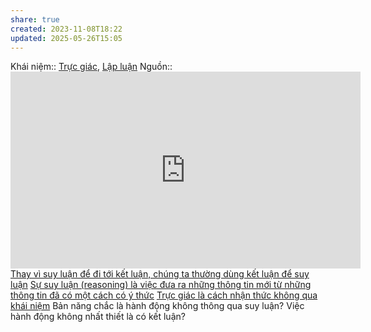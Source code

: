 ```yaml
---
share: true
created: 2023-11-08T18:22
updated: 2025-05-26T15:05
---
```

Khái niệm:: [Trực giác](../../../%CE%9E%20Kh%C3%A1i%20ni%E1%BB%87m/Nh%E1%BA%ADn%20th%E1%BB%A9c/Tr%E1%BB%B1c%20gi%C3%A1c.md), [Lập luận](../../../%CE%9E%20Kh%C3%A1i%20ni%E1%BB%87m/Nh%E1%BA%ADn%20th%E1%BB%A9c/L%E1%BA%ADp%20lu%E1%BA%ADn.md)
Nguồn:: <iframe width="560" height="315" src="https://www.youtube.com/embed/_ArVh3Cj9rw?start=454" title="YouTube video player" frameborder="0" allow="accelerometer; autoplay; clipboard-write; encrypted-media; gyroscope; picture-in-picture; web-share" allowfullscreen></iframe>
[Thay vì suy luận để đi tới kết luận, chúng ta thường dùng kết luận để suy luận](../Suy%20lu%E1%BA%ADn/Thay%20v%C3%AC%20suy%20lu%E1%BA%ADn%20%C4%91%E1%BB%83%20%C4%91i%20t%E1%BB%9Bi%20k%E1%BA%BFt%20lu%E1%BA%ADn,%20ch%C3%BAng%20ta%20th%C6%B0%E1%BB%9Dng%20d%C3%B9ng%20k%E1%BA%BFt%20lu%E1%BA%ADn%20%C4%91%E1%BB%83%20suy%20lu%E1%BA%ADn.md)
[Sự suy luận (reasoning) là việc đưa ra những thông tin mới từ những thông tin đã có một cách có ý thức](../Suy%20lu%E1%BA%ADn/S%E1%BB%B1%20suy%20lu%E1%BA%ADn%20(reasoning)%20l%C3%A0%20vi%E1%BB%87c%20%C4%91%C6%B0a%20ra%20nh%E1%BB%AFng%20th%C3%B4ng%20tin%20m%E1%BB%9Bi%20t%E1%BB%AB%20nh%E1%BB%AFng%20th%C3%B4ng%20tin%20%C4%91%C3%A3%20c%C3%B3%20m%E1%BB%99t%20c%C3%A1ch%20c%C3%B3%20%C3%BD%20th%E1%BB%A9c.md)
[Trực giác là cách nhận thức không qua khái niệm](./Tr%E1%BB%B1c%20gi%C3%A1c%20l%C3%A0%20c%C3%A1ch%20nh%E1%BA%ADn%20th%E1%BB%A9c%20kh%C3%B4ng%20qua%20kh%C3%A1i%20ni%E1%BB%87m.md)
Bản năng chắc là hành động không thông qua suy luận? Việc hành động không nhất thiết là có kết luận?